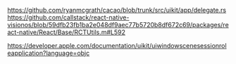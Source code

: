 https://github.com/ryanmcgrath/cacao/blob/trunk/src/uikit/app/delegate.rs
https://github.com/callstack/react-native-visionos/blob/59dfb23fb1ba2e048df9aec77b5720b8df672c69/packages/react-native/React/Base/RCTUtils.m#L592

https://developer.apple.com/documentation/uikit/uiwindowscenesessionroleapplication?language=objc